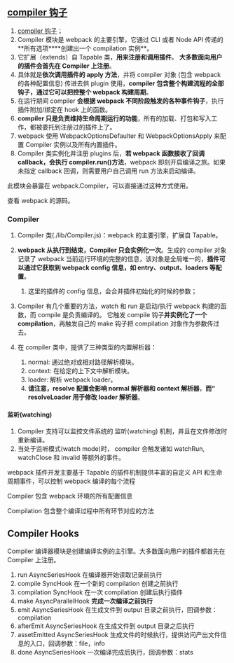 ## [compiler 钩子](https://webpack.docschina.org/api/compiler-hooks/)

1. [compiler 钩子](https://webpack.docschina.org/api/compiler-hooks/)；
2. Compiler 模块是 webpack 的主要引擎，它通过 CLI 或者 Node API 传递的**所有选项\*\***创建出一个 compilation 实例\*\*。
3. 它扩展（extends）自 Tapable 类，**用来注册和调用插件**。 **大多数面向用户的插件会首先在 Compiler 上注册**。
4. 具体就是**依次调用插件的 apply 方法**，并将 compiler 对象 (包含 webpack 的各种配置信息) 传进去供 plugin 使用，**compiler 包含整个构建流程的全部钩子，通过它可以把控整个 webpack 构建周期**。
5. 在运行期间 compiler **会根据 webpack 不同阶段触发的各种事件钩子**，执行插件附加/绑定在 hook 上的函数。
6. **compiler 只是负责维持生命周期运行的功能**，所有的加载、打包和写入工作，都被委托到注册过的插件上了。
7. webpack 使用 WebpackOptionsDefaulter 和 WebpackOptionsApply 来配置 Compiler 实例以及所有内置插件。
8. Compiler 类实例化并注册 plugins 后，**若 webpack 函数接收了回调 callback，会执行 compiler.run()方法**，webpack 即刻开启编译之旅。如果未指定 callback 回调，则需要用户自己调用 run 方法来启动编译。

此模块会暴露在 webpack.Compiler，可以直接通过这种方式使用。

查看 webpack 的源码。

### Compiler

1. Compiler 类(./lib/Compiler.js)：webpack 的主要引擎，扩展自 Tapable。
2. **webpack 从执行到结束，Compiler 只会实例化一次**。生成的 compiler 对象记录了 webpack 当前运行环境的完整的信息，该对象是全局唯一的，**插件可以通过它获取到 webpack config 信息，如 entry、output、loaders 等配置**。
   1. 这里的插件的 config 信息，会合并插件初始化的时候的参数；
3. Compiler 有几个重要的方法，watch 和 run 是启动/执行 webpack 构建的函数，而 compile 是负责编译的。 它触发 compile 钩子**并实例化了一个 compilation**，再触发自己的 make 钩子把 compilation 对象作为参数传过去。

4. 在 compiler 类中，提供了三种类型的内置解析器：
   1. normal: 通过绝对或相对路径解析模块。
   2. context: 在给定的上下文中解析模块。
   3. loader: 解析 webpack loader。
   4. **请注意，resolve 配置会影响 normal 解析器和 context 解析器**，**而“ resolveLoader 用于修改 loader 解析器**。

#### 监听(watching)

1. Compiler 支持可以监控文件系统的 监听(watching) 机制，并且在文件修改时重新编译。
2. 当处于监听模式(watch mode)时， compiler 会触发诸如 watchRun, watchClose 和 invalid 等额外的事件。

webpack 插件开发主要基于 Tapable 的插件机制提供丰富的自定义 API 和生命周期事件，可以控制 webpack 编译的每个流程

Compiler 包含 webpack 环境的所有配置信息

Compilation 包含整个编译过程中所有环节对应的方法

## Compiler Hooks

Compiler 编译器模块是创建编译实例的主引擎。大多数面向用户的插件都首先在 Compiler 上注册。

1. run AsyncSeriesHook 在编译器开始读取记录前执行
2. compile SyncHook 在一个新的 compilation 创建之前执行
3. compilation SyncHook 在一次 compilation 创建后执行插件
4. make AsyncParallelHook **完成一次编译之前执行**
5. emit AsyncSeriesHook 在生成文件到 output 目录之前执行，回调参数： compilation
6. afterEmit AsyncSeriesHook 在生成文件到 output 目录之后执行
7. assetEmitted AsyncSeriesHook 生成文件的时候执行，提供访问产出文件信息的入口，回调参数：file，info
8. done AsyncSeriesHook 一次编译完成后执行，回调参数：stats
